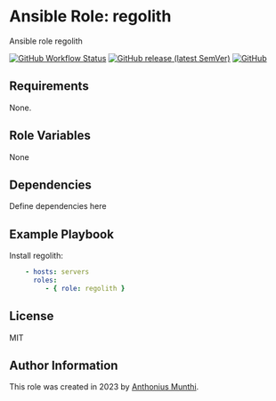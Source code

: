 Ansible Role: regolith
=========
Ansible role regolith

[![GitHub Workflow Status](https://img.shields.io/github/actions/workflow/status/kilip/ansible-role-regolith/.github/workflows/testing.yml?branch=main&style=flat-square)](https://github.com/kilip/ansible-role-regolith/actions/workflows/testing.yml)
[![GitHub release (latest SemVer)](https://img.shields.io/github/v/release/kilip/ansible-role-regolith?style=flat-square)](https://github.com/kilip/ansible-role-regolith/releases)
[![GitHub](https://img.shields.io/github/license/kilip/ansible-role-regolith?style=flat-square)](https://github.com/kilip/ansible-role-regolith/blob/main/LICENSE)

Requirements
------------

None.

Role Variables
--------------

None

Dependencies
------------

Define dependencies here

Example Playbook
----------------

Install regolith:
```yaml
    - hosts: servers
      roles:
         - { role: regolith }
```

License
-------

MIT

Author Information
------------------

This role was created in 2023 by [Anthonius Munthi](https://itstoni.com).
